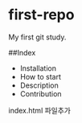 # first-repo

My first git study. 

##Index

- Installation
- How to start
- Description
- Contribution 

index.html 파일추가 
